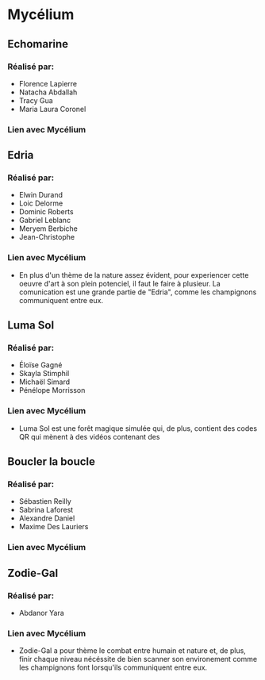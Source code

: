 # Mycélium

## Echomarine
### Réalisé par:
- Florence Lapierre
- Natacha Abdallah
- Tracy Gua
- Maria Laura Coronel
### Lien avec Mycélium

## Edria
### Réalisé par:
- Elwin Durand
- Loic Delorme
- Dominic Roberts
- Gabriel Leblanc
- Meryem Berbiche
- Jean-Christophe
### Lien avec Mycélium
- En plus d'un thème de la nature assez évident, pour experiencer cette oeuvre d'art à son plein potenciel, il faut le faire à plusieur. La comunication est une grande partie de "Edria", comme les champignons communiquent entre eux.

## Luma Sol
### Réalisé par:
- Éloïse Gagné
- Skayla Stimphil
- Michaël Simard
- Pénélope Morrisson
### Lien avec Mycélium
- Luma Sol est une forêt magique simulée qui, de plus, contient des codes QR qui mènent à des vidéos contenant des 

## Boucler la boucle
### Réalisé par:
- Sébastien Reilly
- Sabrina Laforest
- Alexandre Daniel
- Maxime Des Lauriers
### Lien avec Mycélium

## Zodie-Gal
### Réalisé par:
- Abdanor Yara
### Lien avec Mycélium
- Zodie-Gal a pour thème le combat entre humain et nature et, de plus, finir chaque niveau nécéssite de bien scanner son environement comme les champignons font lorsqu'ils communiquent entre eux.

